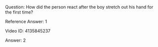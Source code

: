 Question: How did the person react after the boy stretch out his hand for the first time?

Reference Answer: 1

Video ID: 4135845237

Answer: 2

